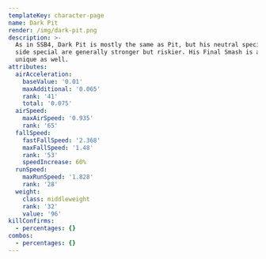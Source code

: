 ```yaml
---
templateKey: character-page
name: Dark Pit
render: /img/dark-pit.png
description: >-
  As in SSB4, Dark Pit is mostly the same as Pit, but his neutral special and
  side special are generally stronger but riskier. His Final Smash is also fully
  unique as well.
attributes:
  airAcceleration:
    baseValue: '0.01'
    maxAdditional: '0.065'
    rank: '41'
    total: '0.075'
  airSpeed:
    maxAirSpeed: '0.935'
    rank: '65'
  fallSpeed:
    fastFallSpeed: '2.368'
    maxFallSpeed: '1.48'
    rank: '53'
    speedIncrease: 60%
  runSpeed:
    maxRunSpeed: '1.828'
    rank: '28'
  weight:
    class: middleweight
    rank: '32'
    value: '96'
killConfirms:
  - percentages: {}
combos:
  - percentages: {}
---
```


